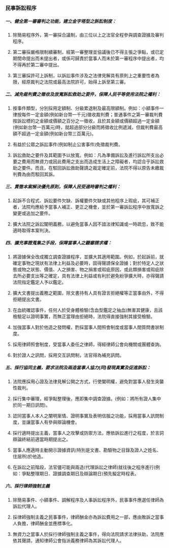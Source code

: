 ### 民事訴訟程序

##### 一、健全第一審審判之功能，建立金字塔型之訴訟制度：

1. 除簡易程序外，第一審採合議制，由三位以上之法官全程參與調查證據及審判程序。

2. 第二審採嚴格限制續審制，經第一審整理並協議後已不得主張之爭點，或已定期間命提出而未提出者，或係可歸責於當事人而未於第一審程序中提出者，均不得再於第二審中提出。

3. 第三審採許可上訴制，以訴訟事件涉及之法律見解具有原則上之重要性者為限，經原裁判之法院或最高法院許可，始得上訴至第三審。

##### 二、減免裁判費之徵收及放寬訴訟救助之要件，保障人民平等使用法院之權利：

1. 按事件類型，分別採用定額制、分級累退制及最高限額制。例如：小額事件一律按每件一定金額(例如新台幣一千元)徵收裁判費；普通事件之第一審裁判費按訴訟標的之金額或價額之百分之一徵收，且於其金額或價額超過一定金額(例如新台幣一百萬元)時，就超過部分分級而將徵收比例遞減，但裁判費最高額不超過一定金額(例如新台幣三百萬元)。

2. 有益於公眾之訴訟事件(例如制止公害事件)免徵裁判費。

3. 訴訟救助之要件及其範圍予以放寬。例如：凡為準備訴訟及進行訴訟所支出必要之費用而無資力或因此費用之支出而造成生活上之障礙者，均認合乎訴訟救助之要件。而且，在駁回訴訟救助聲請之裁定確定前，法院不得以原告未繳裁判費為由而駁回其訴。

##### 三、貫徹本案解決優先原則，保障人民受適時審判之權利：

1. 起訴不合程式、訴訟要件欠缺、訴權要件欠缺或其他程序上瑕疵，其可補正者，法院均應給予當事人補正、更正之機會，並於第一審訴訟程序中放寬訴之變更或追加之要件。

2. 擴大法院之訴訟闡明義務，以避免當事人因不諳法律知識或一時疏忽，致不能適時取得本案判決。

##### 四、擴充事證蒐集之手段，保障當事人之聽審請求權：

1. 將證據保全改成獨立調查證據程序，並擴大其適用範圍。例如，於起訴前，就確定事物之現狀有法律上利益及必要時，固得聲請保全證據；對於特定人之狀態或物之狀態、價值、人之損害、物之捐害或瑕疵原因，或此類損害或瑕疵除去所必要支出等之確定，具有法律上利益或有利於避免紛爭擴大時，亦得聲請法院指定鑑定人予以鑑定。

2. 擴大文書提出義務之範圍，除文書持有人具有證言拒絕權等正當事由外，不得拒絕提出文書。

3. 在血統確認事件，任何人於受身體檢驗(含血型鑑定之抽血)無害其健康，且該檢驗足以證明事實，而無正當理由拒絕時，法院得直接強制其接受檢驗。

4. 加強當事人對於他造之發問權，酌採當事人間照會制度或當事人間質問書狀制度。

5. 採用律師照會制度，受當事人委任之律師，得經律師公會向機關或團體查詢。

6. 對於證人之訊問，採用交互訊問制，法官得為補充訊問。

##### 五、採行協同主義，要求法院及兩造當事人協力(同)發現真實及促進訴訟：

1. 法院應採用心證及法律見解公開之方式，行使闡明權，避免對當事人發生突襲性裁判。

2. 採行集中審理，經爭點整理後，應即集中調查證據。(例如：將所有證人集中於同一期日訊問)。

3. 認同當事人本人之闡明案情、證明事實及表明信服之功能，採用當事人訊問制度，並讓當事人有參與辯論機會。

4. 採行適時提出主義，當事人之攻擊或防禦方法，應依訴訟進行之程度，於言詞辯論終結前適當時期提出之。

5. 當事人應適時主動開示證據資訊(特別是文書、勘驗物之目錄及證人之姓名、住居所)於他造。

6. 在訴訟之前階段，法官儘可能與兩造(代理訴訟之律師)就往後之程序進行(例如：爭點整理期日、證據調查期日及辯論期日)預先擬定時程表。

##### 六、採行律師強制主義

1. 除簡易事件、小額事件、調解程序及人事訴訟程序外，民事事件應選任律師為訴訟代理人。

2. 採律師強制主義之民事事件，律師酬金亦為訴訟費用之一部，應由敗訴之當事人負擔，律師酬金並應標準化。

3. 無資力之當事人於採行律師強制主義之事件，得向法院請求法律扶助，法院應依其聲請，通知律師公會指派義務律師為其訴訟代理人。
